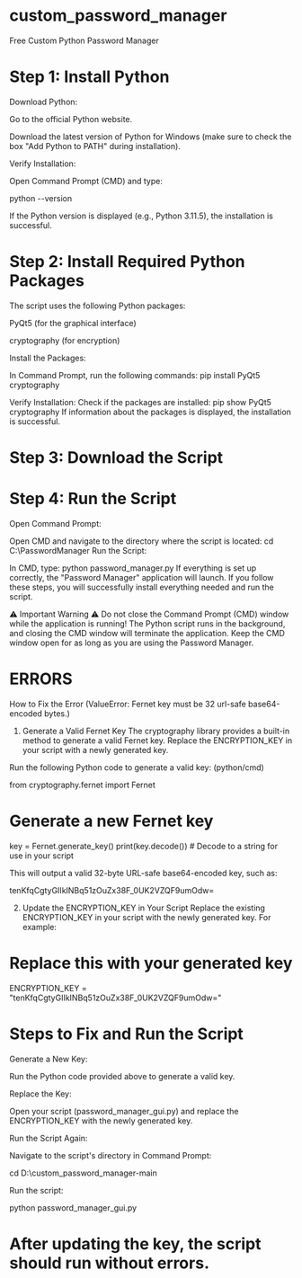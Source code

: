 # custom_password_manager
 Free Custom Python Password Manager
# Step 1: Install Python
Download Python:

Go to the official Python website.

Download the latest version of Python for Windows (make sure to check the box "Add Python to PATH" during installation).

Verify Installation:

Open Command Prompt (CMD) and type:

python --version

If the Python version is displayed (e.g., Python 3.11.5), the installation is successful.


# Step 2: Install Required Python Packages
The script uses the following Python packages:

PyQt5 (for the graphical interface)

cryptography (for encryption)

Install the Packages:

In Command Prompt, run the following commands:
pip install PyQt5 cryptography

Verify Installation:
Check if the packages are installed:
pip show PyQt5 cryptography
If information about the packages is displayed, the installation is successful.

# Step 3: Download the Script

# Step 4: Run the Script
Open Command Prompt:

Open CMD and navigate to the directory where the script is located:
cd C:\PasswordManager
Run the Script:

In CMD, type:
python password_manager.py
If everything is set up correctly, the "Password Manager" application will launch.
If you follow these steps, you will successfully install everything needed and run the script.

⚠️ Important Warning ⚠️
Do not close the Command Prompt (CMD) window while the application is running!
The Python script runs in the background, and closing the CMD window will terminate the application. Keep the CMD window open for as long as you are using the Password Manager.
# ERRORS
How to Fix the Error (ValueError: Fernet key must be 32 url-safe base64-encoded bytes.)
1. Generate a Valid Fernet Key
The cryptography library provides a built-in method to generate a valid Fernet key. Replace the ENCRYPTION_KEY in your script with a newly generated key.

Run the following Python code to generate a valid key:
(python/cmd)

from cryptography.fernet import Fernet

# Generate a new Fernet key
key = Fernet.generate_key()
print(key.decode())  # Decode to a string for use in your script

This will output a valid 32-byte URL-safe base64-encoded key, such as:

tenKfqCgtyGIIkINBq51zOuZx38F_0UK2VZQF9umOdw=

2. Update the ENCRYPTION_KEY in Your Script
Replace the existing ENCRYPTION_KEY in your script with the newly generated key. For example:
# Replace this with your generated key
ENCRYPTION_KEY = "tenKfqCgtyGIIkINBq51zOuZx38F_0UK2VZQF9umOdw="

# Steps to Fix and Run the Script
Generate a New Key:

Run the Python code provided above to generate a valid key.

Replace the Key:

Open your script (password_manager_gui.py) and replace the ENCRYPTION_KEY with the newly generated key.

Run the Script Again:

Navigate to the script's directory in Command Prompt:

cd D:\custom_password_manager-main

Run the script:

python password_manager_gui.py

# After updating the key, the script should run without errors.
